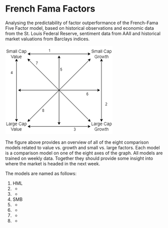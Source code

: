 # French Fama Factors
Analysing the predictability of factor outperformance of the French-Fama Five Factor model, based on historical observations and economic data from the St. Louis Federal Reserve, sentiment data from AAII and historical market valuations from Barclays indices.

![Prediction Models](sector_prediction_models.png)


The figure above provides an overview of all of the eight comparison models related to value vs. growth and small vs. large factors.
Each model is a comparison model on one of the eight axes of the graph. All models are trained on weekly data.
Together they should provide some insight into where the market is headed in the next week. 

The models are named as follows: 
1. HML
2. -
3. -
4. SMB
5. -
6. -
7. -
8. -
